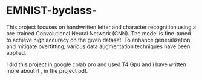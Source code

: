 # EMNIST-byclass-
This project focuses on handwritten letter and character recognition using a pre-trained Convolutional Neural Network (CNN). The model is fine-tuned to achieve high accuracy on the given dataset. To enhance generalization and mitigate overfitting, various data augmentation techniques have been applied. 

I did this project in google colab pro and used T4 Gpu and i have written more about it , in the project pdf.




